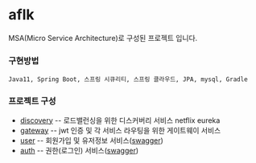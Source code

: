 # aflk
MSA(Micro Service Architecture)로 구성된 프로젝트 입니다.

### 구현방법
```
Java11, Spring Boot, 스프링 시큐리티, 스프링 클라우드, JPA, mysql, Gradle
```

### 프로젝트 구성
* [discovery](https://github.com/jaebum7396/discovery) -- 로드밸런싱을 위한 디스커버리 서비스 netflix eureka
* [gateway](https://github.com/jaebum7396/gateway) -- jwt 인증 및 각 서비스 라우팅을 위한 게이트웨이 서비스
* [user](https://github.com/jaebum7396/user) -- 회원가입 및 유저정보 서비스([swagger](http://52.79.162.165:8000/user/swagger-ui/))
* [auth](https://github.com/jaebum7396/auth) -- 권한(로그인) 서비스([swagger](http://52.79.162.165:8000/auth/swagger-ui/))
